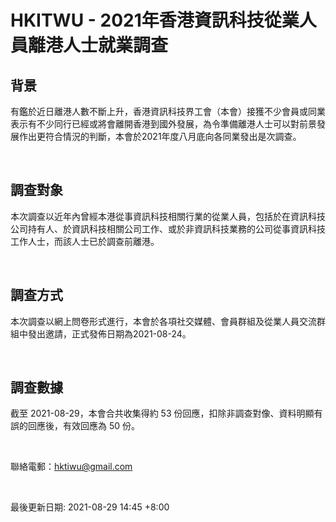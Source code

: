 # HKITWU - 2021年香港資訊科技從業人員離港人士就業調查

## 背景

有鑑於近日離港人數不斷上升，香港資訊科技界工會（本會）接獲不少會員或同業表示有不少同行已經或將會離開香港到國外發展，為令準備離港人士可以對前景發展作出更符合情況的判斷，本會於2021年度八月底向各同業發出是次調查。

<br />

## 調查對象

本次調查以近年內曾經本港從事資訊科技相關行業的從業人員，包括於在資訊科技公司持有人、於資訊科技相關公司工作、或於非資訊科技業務的公司從事資訊科技工作人士，而該人士已於調查前離港。

<br />

## 調查⽅式

本次調查以網上問卷形式進行，本會於各項社交媒體、會員群組及從業人員交流群組中發出邀請，正式發佈日期為2021-08-24。

<br />

## 調查數據

截至 2021-08-29，本會合共收集得約 53 份回應，扣除非調查對像、資料明顯有誤的回應後，有效回應為 50 份。

<br />

聯絡電郵：hktiwu@gmail.com

<br />

最後更新日期: 2021-08-29 14:45 +8:00
